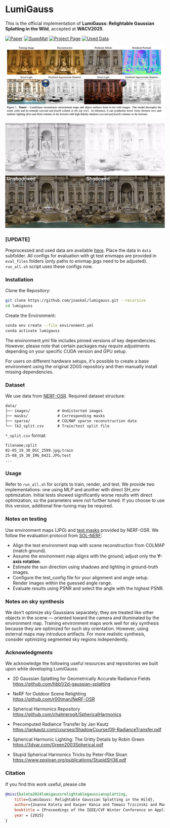 # LumiGauss

This is the official implementation of **LumiGauss: Relightable Gaussian Splatting in the Wild**, accepted at **WACV2025**.

[![Paper](https://img.shields.io/badge/paper-arXiv%3A2408.04474-orange)](https://arxiv.org/abs/2408.04474)
[![SuppMat](https://img.shields.io/badge/Supplementary%20Material-Google%20Drive-blue)](https://drive.google.com/drive/folders/1AvKkg0MMWPsftFXMPoeuV3jCkmox3XxN?usp=sharing)
[![Project Page](https://img.shields.io/badge/Project%20Page-8A2BE2?usp=sharing)](https://lumigauss.github.io/)
[![Used Data](https://img.shields.io/badge/Data-28a745?style=flat)](https://zenodo.org/records/15455694)


![Teaser Image](assets/teaser.png)

<p align="center">
  <img src="assets/teaser_video.gif" alt="Demo GIF" />
</p>


### [UPDATE] 
Preprocessed and used data are available [here](https://zenodo.org/records/15455694). Place the data in `data` subfolder. All configs for evaluation with gt test envmaps are provided in `eval_files` folders (only paths to envmap jpgs need to be adjusted). `run_all.sh` script uses these configs now.  

### Installation

Clone the Repository:
```bash
git clone https://github.com/joaxkal/lumigauss.git --recursive
cd lumigauss
```

Create the Environment:
```bash
conda env create --file environment.yml
conda activate lumigauss
```
The environment.yml file includes pinned versions of key dependencies. However, please note that certain packages may require adjustments depending on your specific CUDA version and GPU setup. 

For users on different hardware setups, it's possible to create a base environment using the original 2DGS repository and then manually install missing dependencies.

### Dataset

We use data from [NERF-OSR](https://github.com/r00tman/NeRF-OSR/tree/main). Required dataset structure:

```
data/
├── images/            # Undistorted images
├── masks/             # Corresponding masks
├── sparse/            # COLMAP sparse reconstruction data
└── lk2_split.csv      # Train/test split file
```

 `*_split.csv` format:
```
filename;split
02-05_19_30_DSC_2599.jpg;train
25-08_19_30_IMG_0421.JPG;test
...
```

### Usage
Refer to `run_all.sh` for scripts to train, render, and test. We provide two implementations: one using MLP and another with direct SH_env optimization. Initial tests showed significantly worse results with direct optimization, so the parameters were not further tuned. If you choose to use this version, additional fine-tuning may be required.


### Notes on testing
Use environment maps (JPG) and [test masks](https://github.com/r00tman/NeRF-OSR/issues/10) provided by NERF-OSR. We follow the evaluation protocol from [SOL-NERF](http://www.geometrylearning.com/SOL-NeRF/):

- Align the test environment map with scene reconstruction from COLMAP (match ground).
- Assume the environment map aligns with the ground; adjust only the **Y-axis rotation**.
- Estimate the sun direction using shadows and lighting in ground-truth images.
- Configure the test_config file for your alignment and angle setup. Render images within the guessed angle range.
- Evaluate results using PSNR and select the angle with the highest PSNR.

### Notes on sky synthesis

We don't optimize sky Gaussians separately; they are treated like other objects in the scene — oriented toward the camera and illuminated by the environment map. Training environment maps work well for sky synthesis because they are optimized for such sky orientation. However, using external maps may introduce artifacts. For more realistic synthesis, consider optimizing segmented sky regions independently.

### Acknowledgments

We acknowledge the following useful resources and repositories we built upon while developing LumiGauss:

- 2D Gaussian Splatting for Geometrically Accurate Radiance Fields  
https://github.com/hbb1/2d-gaussian-splatting

- NeRF for Outdoor Scene Relighting  
https://github.com/r00tman/NeRF-OSR
  
- Spherical Harmonics Repository  
https://github.com/chalmersgit/SphericalHarmonics

- Precomputed Radiance Transfer by Jan Kautz  
https://jankautz.com/courses/ShadowCourse/09-RadianceTransfer.pdf 

- Spherical Harmonic Lighting: The Gritty Details by Robin Green  
https://3dvar.com/Green2003Spherical.pdf

- Stupid Spherical Harmonics Tricks by Peter-Pike Sloan  
https://www.ppsloan.org/publications/StupidSH36.pdf

### Citation  
If you find this work useful, please cite
  ```bibtex
 @misc{kaleta2024lumigaussrelightablegaussiansplatting,
      title={LumiGauss: Relightable Gaussian Splatting in the Wild}, 
      author={Joanna Kaleta and Kacper Kania and Tomasz Trzcinski and Marek Kowalski},
      booktitle = {Proceedings of the IEEE/CVF Winter Conference on Applications of Computer Vision},
      year = {2025} 
}
  ``` 
